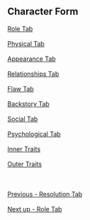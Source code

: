 ## Character Form ##
[Role Tab](Role_Tab.md) <br/><br/>
[Physical Tab](Physical_Tab.md) <br/><br/>
[Appearance Tab](Appearance_Tab.md) <br/><br/>
[Relationships Tab](Relationships_Tab.md) <br/><br/>
[Flaw Tab](Flaw_Tab.md) <br/><br/>
[Backstory Tab](Backstory_Tab.md) <br/><br/>
[Social Tab](Social_Tab.md) <br/><br/>
[Psychological Tab](Psychological_Tab.md) <br/><br/>
[Inner Traits](Inner_Traits.md) <br/><br/>
[Outer Traits](Outer_Traits.md) <br/><br/>
 <br/><br/>
[Previous - Resolution Tab](Resolution_Tab.md) <br/><br/>
[Next up - Role Tab](Role_Tab.md)
